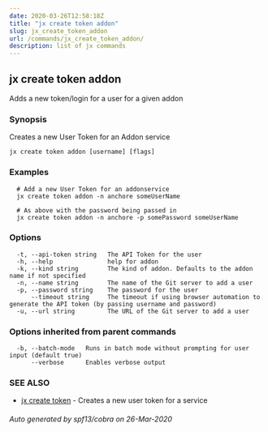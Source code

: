 ```yaml
---
date: 2020-03-26T12:58:18Z
title: "jx create token addon"
slug: jx_create_token_addon
url: /commands/jx_create_token_addon/
description: list of jx commands
---
```

## jx create token addon

Adds a new token/login for a user for a given addon

### Synopsis

Creates a new User Token for an Addon service

```
jx create token addon [username] [flags]
```

### Examples

```
  # Add a new User Token for an addonservice
  jx create token addon -n anchore someUserName
  
  # As above with the password being passed in
  jx create token addon -n anchore -p somePassword someUserName
```

### Options

```
  -t, --api-token string   The API Token for the user
  -h, --help               help for addon
  -k, --kind string        The kind of addon. Defaults to the addon name if not specified
  -n, --name string        The name of the Git server to add a user
  -p, --password string    The password for the user
      --timeout string     The timeout if using browser automation to generate the API token (by passing username and password)
  -u, --url string         The URL of the Git server to add a user
```

### Options inherited from parent commands

```
  -b, --batch-mode   Runs in batch mode without prompting for user input (default true)
      --verbose      Enables verbose output
```

### SEE ALSO

* [jx create token](/commands/jx_create_token/)	 - Creates a new user token for a service

###### Auto generated by spf13/cobra on 26-Mar-2020
